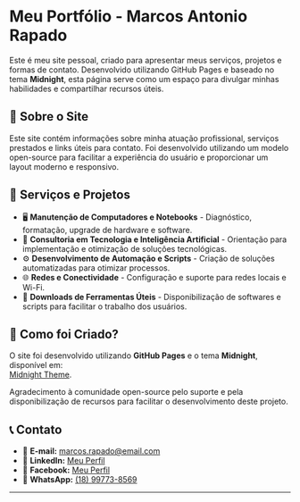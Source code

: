 # Meu Portfólio - Marcos Antonio Rapado

Este é meu site pessoal, criado para apresentar meus serviços, projetos e formas de contato. Desenvolvido utilizando GitHub Pages e baseado no tema **Midnight**, esta página serve como um espaço para divulgar minhas habilidades e compartilhar recursos úteis.

## 📌 Sobre o Site
Este site contém informações sobre minha atuação profissional, serviços prestados e links úteis para contato. Foi desenvolvido utilizando um modelo open-source para facilitar a experiência do usuário e proporcionar um layout moderno e responsivo.

## 🔧 Serviços e Projetos
- 🖥️ **Manutenção de Computadores e Notebooks** - Diagnóstico, formatação, upgrade de hardware e software.
- 🔧 **Consultoria em Tecnologia e Inteligência Artificial** - Orientação para implementação e otimização de soluções tecnológicas.
- ⚙️ **Desenvolvimento de Automação e Scripts** - Criação de soluções automatizadas para otimizar processos.
- 🌐 **Redes e Conectividade** - Configuração e suporte para redes locais e Wi-Fi.
- 📂 **Downloads de Ferramentas Úteis** - Disponibilização de softwares e scripts para facilitar o trabalho dos usuários.

## 🚀 Como foi Criado?
O site foi desenvolvido utilizando **GitHub Pages** e o tema **Midnight**, disponível em:  
[Midnight Theme](http://pages-themes.github.io/midnight).

Agradecimento à comunidade open-source pelo suporte e pela disponibilização de recursos para facilitar o desenvolvimento deste projeto.

## 📞 Contato
- 📧 **E-mail:** marcos.rapado@email.com
- 🔗 **LinkedIn:** [Meu Perfil](https://www.linkedin.com/in/marcos-rapado/)
- 📘 **Facebook:** [Meu Perfil](https://www.facebook.com/marcos.rapado)
- 📱 **WhatsApp:** [(18) 99773-8569](https://wa.me/18997738569)

---

